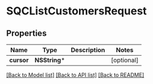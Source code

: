 # SQCListCustomersRequest

## Properties
Name | Type | Description | Notes
------------ | ------------- | ------------- | -------------
**cursor** | **NSString*** |  | [optional] 

[[Back to Model list]](../README.md#documentation-for-models) [[Back to API list]](../README.md#documentation-for-api-endpoints) [[Back to README]](../README.md)


